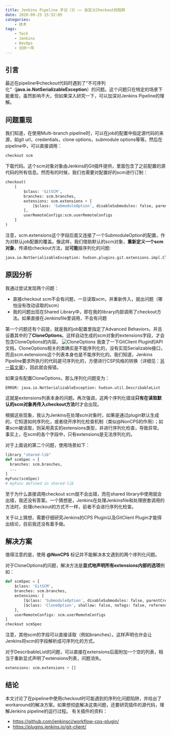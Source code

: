 ```yaml
---
title: Jenkins Pipeline 手记（3）—— 自定义Checkout的陷阱
date: 2020-09-25 15:52:05
categories:
    - 技术
tags:
    - Tech
    - Jenkins
    - DevOps
    - 日拱一卒
---
```

## 引言
最近在pipeline中checkout代码时遇到了“不可序列化”（**java.io.NotSerializableException**）的问题。这个问题只在特定的场景下能重现，虽然影响不大，但如果深入研究一下，可以加深对Jenkins Pipeline的理解。
## 问题重现
我们知道，在使用Multi-branch pipeline时，可以在job的配置中指定源代码的来源，如git url，credentials，clone options，submodule options等等。然后在pipeline中，可以直接调用：

```bash
checkout scm
```
下载代码。这个scm对象对象由Jenkins的Git插件提供，里面包含了之前配置的源代码的所有信息。然而有的时候，我们也需要对配置好的scm进行订制：
<!--more-->
```python
checkout(
	[
		$class: 'GitSCM', 
	    branches: scm.branches,
	    extensions: scm.extensions + [
	        [$class: 'SubmoduleOption', disableSubmodules: false, parentCredentials: true, recursiveSubmodules: true, reference: '', trackingSubmodules: false]
	    ],
	    userRemoteConfigs:scm.userRemoteConfigs
	]
)
```
注意，scm.extensions这个字段后面又连接了一个SubmoduleOption的配置，作为对默认job配置的覆盖。像这样，我们借助默认的scm对象，**重新定义一个scm对象**，传递给checkout方法，就**可能**报序列化的问题:

```bash
java.io.NotSerializableException: hudson.plugins.git.extensions.impl.CloneOption
```
## 原因分析
我通过尝试发现两个问题：

 - 直接checkout scm不会有问题，一旦读取scm，并重新传入，就出问题（哪怕没有改动读取的scm）
 - 我的问题出现在Shared Library中，即在我的library内部调用了checkout方法。如果直接在Jenkinsfile里调用，不会有问题
 
 第一个问题还有个前提，就是我的job配置里指定了Advanced Behaviors，并且设置其中的了**CloneOptions**。这样自动生成的scm对象的extensions字段，才会包含CloneOptions的内容。
 ![CloneOptions](https://img-blog.csdnimg.cn/20200727173431365.PNG?x-oss-process=image/watermark,type_ZmFuZ3poZW5naGVpdGk,shadow_10,text_aHR0cHM6Ly9ibG9nLmNzZG4ubmV0L2p0el9NUFA=,size_16,color_FFFFFF,t_70#pic_center)
我查了一下GitClient Plugin的API文档，CloneOptions相关的类确实是不能序列化的，没有实现Serializable接口，而且scm.extensions这个列表本身也是不能序列化的。我们知道，Jenkins Pipeline要求所执行的代码是可序列化的，方便进行CSP风格的转换（详细见：[另一篇文章](https://blog.csdn.net/jtz_MPP/article/details/105425616)），因此就会报错。

如果没有配置CloneOptions，那么序列化问题变为：

```bash
ERROR: java.io.NotSerializableException: hudson.util.DescribableList
```
这就是extensions列表本身的问题。再次强调，这两个序列化错误**只有在读取默认的scm对象再传入checkout方法**时才会出现。

根据这些现象，我认为Jenkins在处理scm对象时，如果是通过plugin默认生成的，它知道如何序列化，或者绕开序列化检查机制（类似@NonCPS的作用）；如果scm被读取，则采用真实的extensions类型，并进行序列化检查，导致异常。事实上，在scm的各个字段中，只有extensions是无法序列化的。

对于上面说的第二个问题，使用场景如下：

```python
library "shared-lib"
def scmSpec = [
  branches: scm.branches,
  ...
]
myFunc(scmSpec)
# myFunc defined in shared-lib
```

至于为什么直接调用checkout scm就不会出错，而在shared library中使用就会出错，我还没有答案。一个猜想是，Jenkins在处理Jenkinsfile和处理嵌套调用的方法时，处理checkout的方式不一样，前者不会进行序列化检查。

关于以上猜想，需要仔细研究Jenkins的CPS Plugin以及GitClient Plugin才能得出结论，目前我还没有着手做。
## 解决方案
值得注意的是，使用 **@NonCPS** 标记并不能解决本文遇到的两个序列化问题。

对于CloneOptions的问题，解决方法是**显式地声明所有extensions内部的选项**例如：

```python 
def scmSpec = [
    $class: 'GitSCM', 
    branches: scm.branches,
    extensions: [
        [$class: 'SubmoduleOption', disableSubmodules: false, parentCredentials: true, recursiveSubmodules: true, reference: '', trackingSubmodules: false],
        [$class: 'CloneOption', shallow: false, noTags: false, reference: '', timeout: null, depth: 0, honorRefspec: false]
    ],
    userRemoteConfigs: scm.userRemoteConfigs
]
checkout scmSpec
```
注意，其他scm的字段可以直接读取（例如branches）。这样声明也许会让Jenkins将scm的字段解析成可序列化的方式。

对于DescribableList的问题，可以直接在extensions后面附加一个空的列表，相当于重新显式声明了extensions列表，问题消失。

```python
extensions: scm.extensions + []
```
## 结论
本文讨论了在pipeline中使用checkout时可能遇到的序列化问题陷阱，并给出了workaround的解决方案。如果想彻底解决这类问题，还要研究插件的源代码，理解Jenkins pipeline的运行过程。
有关插件的资料：

 - https://github.com/jenkinsci/workflow-cps-plugin/
 - https://plugins.jenkins.io/git-client/
